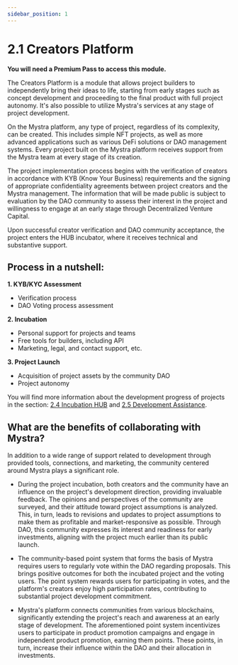 ```yaml
---
sidebar_position: 1
---
```


# 2.1 Creators Platform

**You will need a Premium Pass to access this module.**

The Creators Platform is a module that allows project builders to independently bring their ideas to life, starting from early stages such as concept development and proceeding to the final product with full project autonomy. It's also possible to utilize Mystra's services at any stage of project development.

On the Mystra platform, any type of project, regardless of its complexity, can be created. This includes simple NFT projects, as well as more advanced applications such as various DeFi solutions or DAO management systems. Every project built on the Mystra platform receives support from the Mystra team at every stage of its creation.

The project implementation process begins with the verification of creators in accordance with KYB (Know Your Business) requirements and the signing of appropriate confidentiality agreements between project creators and the Mystra management. The information that will be made public is subject to evaluation by the DAO community to assess their interest in the project and willingness to engage at an early stage through Decentralized Venture Capital.

Upon successful creator verification and DAO community acceptance, the project enters the HUB incubator, where it receives technical and substantive support.

## Process in a nutshell:

**1. KYB/KYC Assessment**
  - Verification process
  - DAO Voting process assessment

**2. Incubation**
  - Personal support for projects and teams
  - Free tools for builders, including API
  - Marketing, legal, and contact support, etc.

**3. Project Launch**
  - Acquisition of project assets by the community DAO
  - Project autonomy

You will find more information about the development progress of projects in the section: <a href="https://docs.mystra.io/docs/PRODUCTS%20AND%20SERVICES/2.4%20Incubation%20HUB">2.4 Incubation HUB</a> and <a href="https://docs.mystra.io/docs/PRODUCTS%20AND%20SERVICES/2.5%20Development%20Assistance">2.5 Development Assistance</a>.

## What are the benefits of collaborating with Mystra?

In addition to a wide range of support related to development through provided tools, connections, and marketing, the community centered around Mystra plays a significant role.

- During the project incubation, both creators and the community have an influence on the project's development direction, providing invaluable feedback. The opinions and perspectives of the community are surveyed, and their attitude toward project assumptions is analyzed. This, in turn, leads to revisions and updates to project assumptions to make them as profitable and market-responsive as possible. Through DAO, this community expresses its interest and readiness for early investments, aligning with the project much earlier than its public launch.

- The community-based point system that forms the basis of Mystra requires users to regularly vote within the DAO regarding proposals. This brings positive outcomes for both the incubated project and the voting users. The point system rewards users for participating in votes, and the platform's creators enjoy high participation rates, contributing to substantial project development commitment.

- Mystra's platform connects communities from various blockchains, significantly extending the project's reach and awareness at an early stage of development. The aforementioned point system incentivizes users to participate in product promotion campaigns and engage in independent product promotion, earning them points. These points, in turn, increase their influence within the DAO and their allocation in investments.

